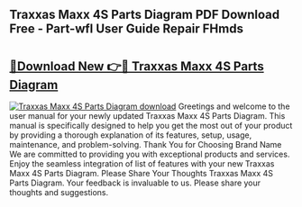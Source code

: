 ## Traxxas Maxx 4S Parts Diagram PDF Download Free - Part-wfI User Guide Repair FHmds

# <h2><a href="http://dfrl9zy.blite.top/?on=Traxxas+Maxx+4S+Parts+Diagram">🔗Download New 👉🔴 Traxxas Maxx 4S Parts Diagram</a></h2>

[![Traxxas Maxx 4S Parts Diagram download](https://i.imgur.com/lujVjoI.png)](http://dfrl9zy.blite.top/?on=Traxxas+Maxx+4S+Parts+Diagram)
Greetings and welcome to the user manual for your newly updated Traxxas Maxx 4S Parts Diagram. This manual is specifically designed to help you get the most out of your product by providing a thorough explanation of its features, setup, usage, maintenance, and problem-solving. Thank You for Choosing Brand Name We are committed to providing you with exceptional products and services. Enjoy the seamless integration of list of features with your new Traxxas Maxx 4S Parts Diagram. Please Share Your Thoughts Traxxas Maxx 4S Parts Diagram. Your feedback is invaluable to us. Please share your thoughts and suggestions.
